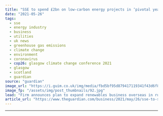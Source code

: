 ```yaml
---
title: "SSE to spend £2bn on low-carbon energy projects in ‘pivotal year’"
date: "2021-05-26"
tags: 
  - sse
  - energy industry
  - business
  - utilities
  - uk news
  - greenhouse gas emissions
  - climate change
  - environment
  - coronavirus
  - cop26: glasgow climate change conference 2021
  - glasgow
  - scotland
  - guardian
source: "guardian"
image_url: "https://i.guim.co.uk/img/media/fbd5bf95d879417119341f43d6f826570b0ab7c7/72_10_1773_1064/master/1773.jpg?width=460&quality=85&auto=format&fit=max&s=954ed9d93def4c004914847c512abb15"
image_fp: "/assets/img/post_thumbnails/92.jpg"
lead: "Firm announces plan to expand renewables business overseas in run-up to Glasgow hosting Cop26SSE has promised to spend about £2bn on low-carbon energy projects over the next year and expand its renewable energy business overseas.As the UK prepares to..."
article_url: "https://www.theguardian.com/business/2021/may/26/sse-to-spend-2bn-on-low-carbon-energy-projects-in-pivotal-year"
---
```


---
